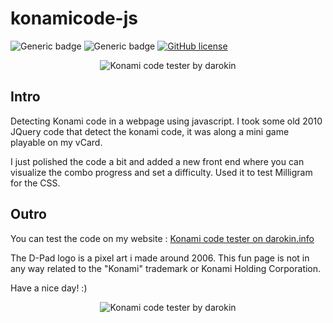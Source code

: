 # konamicode-js

![Generic badge](https://img.shields.io/badge/Useless-100%-cyan.svg)
![Generic badge](https://img.shields.io/badge/Build%20with-%20❤%20-red.svg)
[![GitHub license](https://img.shields.io/github/license/darokin/konamicode-js.svg)](https://github.com/darokin/konamicode-js/blob/main/LICENSE)

<p align="center">
<img src="http://darokin.info/github/imgs/konamicode-js_01.png" alt="Konami code tester by darokin"/>
</p>

## Intro
Detecting Konami code in a webpage using javascript.
I took some old 2010 JQuery code that detect the konami code, it was along a mini game playable on my vCard.

I just polished the code a bit and added a new front end where you can visualize the combo progress and set a difficulty.
Used it to test Milligram for the CSS.

## Outro
You can test the code on my website : [Konami code tester on darokin.info](http://darokin.info/github/konamicode-js/)

The D-Pad logo is a pixel art i made around 2006. This fun page is not in any way related to the "Konami" trademark or Konami Holding Corporation.

Have a nice day! :)

<p align="center">
<img src="http://darokin.info/github/imgs/konamicode-js_04.png" alt="Konami code tester by darokin"/>
</p>